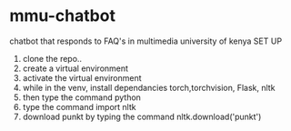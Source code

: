 # mmu-chatbot
chatbot that responds to FAQ's in multimedia university of kenya
SET UP
1. clone the repo..
2. create a virtual environment 
3. activate the virtual environment
4. while in the venv, install dependancies  torch,torchvision, Flask, nltk
5. then type the command python
6. type the command import nltk
7. download punkt by typing the command nltk.download('punkt') 
